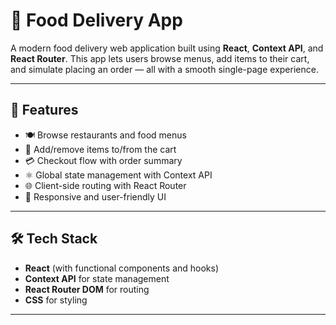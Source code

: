 # 🍔 Food Delivery App

A modern food delivery web application built using **React**, **Context API**, and **React Router**. This app lets users browse menus, add items to their cart, and simulate placing an order — all with a smooth single-page experience.

---

## 🚀 Features

- 🍽️ Browse restaurants and food menus
- 🛒 Add/remove items to/from the cart
- 💳 Checkout flow with order summary
- ⚛️ Global state management with Context API
- 🌐 Client-side routing with React Router
- 🎨 Responsive and user-friendly UI

---

## 🛠️ Tech Stack

- **React** (with functional components and hooks)
- **Context API** for state management
- **React Router DOM** for routing
- **CSS** for styling

---


